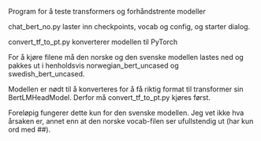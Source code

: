 Program for å teste transformers og forhåndstrente modeller

chat_bert_no.py laster inn checkpoints, vocab og config, og starter dialog.

convert_tf_to_pt.py konverterer modellen til PyTorch

For å kjøre filene må den norske og den svenske modellen lastes ned og pakkes ut i henholdsvis norwegian_bert_uncased og swedish_bert_uncased.

Modellen er nødt til å konverteres for å få riktig format til transformer sin BertLMHeadModel.
Derfor må convert_tf_to_pt.py kjøres først.

Foreløpig fungerer dette kun for den svenske modellen. Jeg vet ikke hva årsaken er, annet enn at den norske vocab-filen ser ufullstendig ut (har kun ord med ##).
